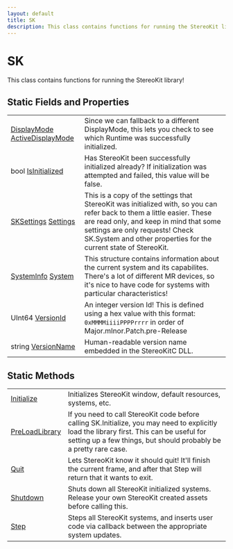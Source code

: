 ```yaml
---
layout: default
title: SK
description: This class contains functions for running the StereoKit library!
---
```

# SK

This class contains functions for running the StereoKit
library!




## Static Fields and Properties

|  |  |
|--|--|
|[DisplayMode]({{site.url}}/Pages/Reference/DisplayMode.html) [ActiveDisplayMode]({{site.url}}/Pages/Reference/SK/ActiveDisplayMode.html)|Since we can fallback to a different DisplayMode, this lets you check to see which Runtime was successfully initialized.|
|bool [IsInitialized]({{site.url}}/Pages/Reference/SK/IsInitialized.html)|Has StereoKit been successfully initialized already? If initialization was attempted and failed, this value will be false.|
|[SKSettings]({{site.url}}/Pages/Reference/SKSettings.html) [Settings]({{site.url}}/Pages/Reference/SK/Settings.html)|This is a copy of the settings that StereoKit was initialized with, so you can refer back to them a little easier. These are read only, and keep in mind that some settings are only requests! Check SK.System and other properties for the current state of StereoKit.|
|[SystemInfo]({{site.url}}/Pages/Reference/SystemInfo.html) [System]({{site.url}}/Pages/Reference/SK/System.html)|This structure contains information about the current system and its capabilites. There's a lot of different MR devices, so it's nice to have code for systems with particular characteristics!|
|UInt64 [VersionId]({{site.url}}/Pages/Reference/SK/VersionId.html)|An integer version Id! This is defined using a hex value with this format: `0xMMMMiiiiPPPPrrrr` in order of Major.mInor.Patch.pre-Release|
|string [VersionName]({{site.url}}/Pages/Reference/SK/VersionName.html)|Human-readable version name embedded in the StereoKitC DLL.|


## Static Methods

|  |  |
|--|--|
|[Initialize]({{site.url}}/Pages/Reference/SK/Initialize.html)|Initializes StereoKit window, default resources, systems, etc.|
|[PreLoadLibrary]({{site.url}}/Pages/Reference/SK/PreLoadLibrary.html)|If you need to call StereoKit code before calling SK.Initialize, you may need to explicitly load the library first. This can be useful for setting up a few things, but should probably be a pretty rare case.|
|[Quit]({{site.url}}/Pages/Reference/SK/Quit.html)|Lets StereoKit know it should quit! It'll finish the current frame, and after that Step will return that it wants to exit.|
|[Shutdown]({{site.url}}/Pages/Reference/SK/Shutdown.html)|Shuts down all StereoKit initialized systems. Release your own StereoKit created assets before calling this.|
|[Step]({{site.url}}/Pages/Reference/SK/Step.html)|Steps all StereoKit systems, and inserts user code via callback between the appropriate system updates.|

